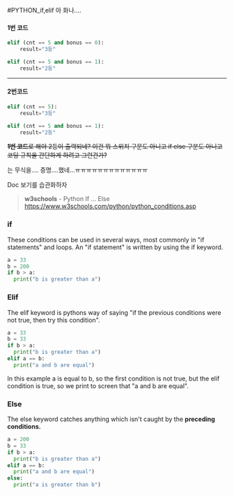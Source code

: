 #PYTHON_if,elif
아 화나....

#### 1번 코드
``` python
elif (cnt == 5 and bonus == 0):
    result="3등"

elif (cnt == 5 and bonus == 1):
    result="2등"
```
---

#### 2번코드
``` python
elif (cnt == 5):
    result="3등"

elif (cnt == 5 and bonus == 1):
    result="2등"
```

~~**1번 코드**로 해야 2등이 출력되네?
이건 뭐 스위치 구문도 아니고 if else 구분도 아니고
코딩 규칙을 간단하게 하려고 그런건가?~~

는 무식을.... 증명....했네...ㅠㅠㅠㅠㅠㅠㅠㅠㅠㅠㅠㅠㅠ

Doc 보기를 습관화하자

> **w3schools** - Python If ... Else 
> <https://www.w3schools.com/python/python_conditions.asp>

### **if**
These conditions can be used in several ways, most commonly in "if statements" and loops.
An "if statement" is written by using the if keyword.

``` python
a = 33
b = 200
if b > a:
  print("b is greater than a")
```

### **Elif**
The elif keyword is pythons way of saying "if the previous conditions were not true, then try this condition".

``` python
a = 33
b = 33
if b > a:
  print("b is greater than a")
elif a == b:
  print("a and b are equal")
```
In this example a is equal to b, so the first condition is not true, but the elif condition is true, so we print to screen that "a and b are equal".


### **Else**
The else keyword catches anything which isn't caught by the **preceding conditions.**

``` python
a = 200
b = 33
if b > a:
  print("b is greater than a")
elif a == b:
  print("a and b are equal")
else:
  print("a is greater than b")
```
  
